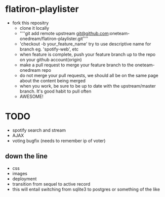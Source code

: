 flatiron-playlister
===================

-  fork this repositry
    -  clone it locally
    -  ''''git add remote upstream git@github.com:oneteam-onedream/flatiron-playlister.git''''
    -  'checkout -b your_feature_name' try to use descriptive name for branch eg. 'spotify-web', etc
    -  when feature is complete, push your feature branch up to the repo on your github account(origin)
    -  make a pull request to merge your feature branch to the oneteam-onedream repo
    -  do not merge your pull requests, we should all be on the same page about the content being merged
    -  when you work, be sure to be up to date with the upstream/master branch. It's good habit to pull often
    -  AWESOME!


TODO
====
- spotify search and stream  
- AJAX  
- voting bugfix (needs to remember ip of voter)  
  

down the line 
------
- css  
- images  
- deployment  
 - transition from sequel to active record  
  - this will entail switching from sqlite3 to postgres or something of the like
